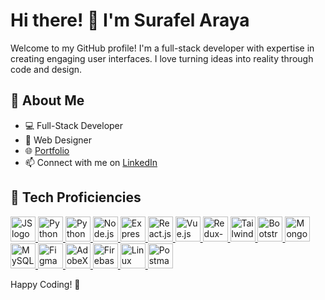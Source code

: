 # Hi there! 👋 I'm Surafel Araya

Welcome to my GitHub profile! I'm a full-stack developer with expertise in creating engaging user interfaces. I love turning ideas into reality through code and design.

## 🚀 About Me

- 💻 Full-Stack Developer
- 🎨 Web Designer
- 🌐 [Portfolio](https://suraffy.netlify.app)
- 📫 Connect with me on [LinkedIn](https://www.linkedin.com/in/surafel-araya)

## 🔧 Tech Proficiencies

<a href="https://developer.mozilla.org/en-US/docs/Web/JavaScript" style="">
  <img src="https://github.com/abrahamhba/programming-languages-logos/blob/master/src/javascript/javascript.png" alt="JS logo" width="40">
</a>
<a href="https://developer.mozilla.org/en-US/docs/Web/CSS">
  <img src="https://cdn.simpleicons.org/css3/blue/dark" alt="Python logo" width="40">
</a>
<a href="https://developer.mozilla.org/en-US/docs/Web/HTML">
  <img src="https://cdn.simpleicons.org/html5" alt="Python logo" width="40">
</a>
<a href="https://nodejs.org">
  <img src="https://cdn.simpleicons.org/node.js" alt="Node.js" width="40">
</a>
<a href="https://expressjs.com">
  <img src="https://cdn.simpleicons.org/express" alt="Express.js" width="40">
</a>  
<a href="https://react.dev">
  <img src="https://cdn.simpleicons.org/react" alt="React.js" width="40">
</a>
<a href="https://vuejs.org">
  <img src="https://cdn.simpleicons.org/vue.js" alt="Vue.js" width="40">
</a>
<a href="https://redux-toolkit.js.org">
  <img src="https://cdn.simpleicons.org/redux" alt="Redux-toolkit" width="40">
</a>
<a href="https://tailwindcss.com">
  <img src="https://cdn.simpleicons.org/tailwindcss" alt="Tailwindcss" width="40">
</a>  
<a href="https://getbootstrap.com">
  <img src="https://cdn.simpleicons.org/bootstrap" alt="Bootstrap" width="40">
</a>
<a href="https://www.mongodb.com">
  <img src="https://cdn.simpleicons.org/mongodb" alt="Mongodb" width="40">
</a>  
<a href="https://www.mysql.com">
  <img src="https://cdn.simpleicons.org/mysql" alt="MySQL" width="40">
</a>
<a href="https://figma.com">
  <img src="https://cdn.simpleicons.org/figma" alt="Figma" width="40">
</a>
<a href="https://adobexdplatform.com">
  <img src="https://cdn.simpleicons.org/adobexd" alt="AdobeXD" width="40">
</a>
<a href="https://firebase.google.com">
  <img src="https://cdn.simpleicons.org/firebase" alt="Firebase" width="40">
</a>
<a href="https://www.linux.org">
  <img src="https://cdn.simpleicons.org/linux" alt="Linux" width="40">
</a>  
<a href="https://www.postman.com">
  <img src="https://cdn.simpleicons.org/postman" alt="Postman" width="40">
</a>


Happy Coding! 🚀
